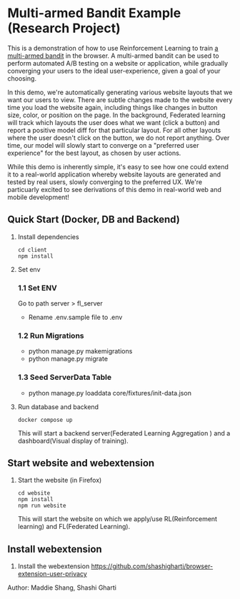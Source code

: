 # Multi-armed Bandit Example (Research Project)

This is a demonstration of how to use Reinforcement Learning to train [a multi-armed bandit](https://vwo.com/blog/multi-armed-bandit-algorithm/) in the browser. A multi-armed bandit can be used to perform automated A/B testing on a website or application, while gradually converging your users to the ideal user-experience, given a goal of your choosing.

In this demo, we're automatically generating various website layouts that we want our users to view. There are subtle changes made to the website every time you load the website again, including things like changes in button size, color, or position on the page. In the background, Federated learning will track which layouts the user does what we want (click a button) and report a positive model diff for that particular layout. For all other layouts where the user doesn't click on the button, we do not report anything. Over time, our model will slowly start to converge on a "preferred user experience" for the best layout, as chosen by user actions.

While this demo is inherently simple, it's easy to see how one could extend it to a real-world application whereby website layouts are generated and tested by real users, slowly converging to the preferred UX. We're particuarly excited to see derivations of this demo in real-world web and mobile development!

## Quick Start (Docker, DB and Backend)
1. Install dependencies
    ```
    cd client
    npm install
    ```
2. Set env
    ### 1.1 Set ENV

    Go to path server > fl_server
    - Rename .env.sample file to .env

    ### 1.2 Run Migrations
    - python manage.py makemigrations
    - python manage.py migrate

    ### 1.3 Seed ServerData Table
    - python manage.py loaddata core/fixtures/init-data.json
3. Run database and backend
    ``` 
    docker compose up
    ```
    This will start a backend server(Federated Learning Aggregation ) and a dashboard(Visual display of training).
## Start website and webextension
1. Start the website (in Firefox)
   ``` 
   cd website
   npm install
   npm run website
   ```
   This will start the website on which we apply/use RL(Reinforcement learning) and FL(Federated Learning).
## Install webextension
1. Install the webextension https://github.com/shashigharti/browser-extension-user-privacy


Author: Maddie Shang, Shashi Gharti
